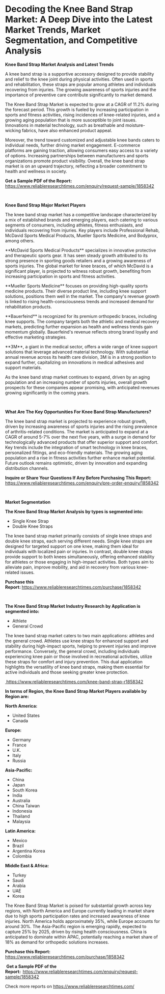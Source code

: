 <p><h1>Decoding the Knee Band Strap Market: A Deep Dive into the Latest Market Trends, Market Segmentation, and Competitive Analysis</h1></p><p><strong>Knee Band Strap Market Analysis and Latest Trends</strong></p>
<p><p>A knee band strap is a supportive accessory designed to provide stability and relief to the knee joint during physical activities. Often used in sports and rehabilitation, these straps are popular among athletes and individuals recovering from injuries. The growing awareness of sports injuries and the importance of preventive care contribute significantly to market demand.</p><p>The Knee Band Strap Market is expected to grow at a CAGR of 11.2% during the forecast period. This growth is fueled by increasing participation in sports and fitness activities, rising incidences of knee-related injuries, and a growing aging population that is more susceptible to joint issues. Innovations in material technology, such as breathable and moisture-wicking fabrics, have also enhanced product appeal.</p><p>Moreover, the trend toward customized and adjustable knee bands caters to individual needs, further driving market engagement. E-commerce platforms are gaining traction, allowing consumers easy access to a variety of options. Increasing partnerships between manufacturers and sports organizations promote product visibility. Overall, the knee band strap market is on an upward trajectory, reflecting a broader commitment to health and wellness in society.</p></p>
<p><strong>Get a Sample PDF of the Report:&nbsp;</strong> <a href="https://www.reliableresearchtimes.com/enquiry/request-sample/1858342?utm_campaign=2395&utm_medium=2&utm_source=Github&utm_content=ia&utm_term=09022025&utm_id=knee-band-strap">https://www.reliableresearchtimes.com/enquiry/request-sample/1858342</a></p>
<p>&nbsp;</p>
<p><strong>Knee Band Strap Major Market Players</strong></p>
<p><p>The knee band strap market has a competitive landscape characterized by a mix of established brands and emerging players, each catering to various segments of consumers, including athletes, fitness enthusiasts, and individuals recovering from injuries. Key players include Professional Rehab, McDavid Sports Medical Products, Mueller Sports Medicine, and Bodyprox, among others.</p><p>**McDavid Sports Medical Products** specializes in innovative protective and therapeutic sports gear. It has seen steady growth attributed to its strong presence in sporting goods retailers and a growing awareness of sports injuries. The global market for knee braces, of which McDavid is a significant player, is projected to witness robust growth, benefiting from increasing participation in sports and fitness activities.</p><p>**Mueller Sports Medicine** focuses on providing high-quality sports medicine products. Their diverse product line, including knee support solutions, positions them well in the market. The company's revenue growth is linked to rising health-consciousness trends and increased demand for rehabilitation products.</p><p>**Bauerfeind** is recognized for its premium orthopedic braces, including knee supports. The company targets both the athletic and medical recovery markets, predicting further expansion as health and wellness trends gain momentum globally. Bauerfeind's revenue reflects strong brand loyalty and effective marketing strategies.</p><p>**3M**, a giant in the medical sector, offers a wide range of knee support solutions that leverage advanced material technology. With substantial annual revenue across its health care division, 3M is in a strong position to expand further, capitalizing on innovations in medical adhesives and support materials.</p><p>As the knee band strap market continues to expand, driven by an aging population and an increasing number of sports injuries, overall growth prospects for these companies appear promising, with anticipated revenues growing significantly in the coming years.</p></p>
<p>&nbsp;</p>
<p><strong>What Are The Key Opportunities For Knee Band Strap Manufacturers?</strong></p>
<p><p>The knee band strap market is projected to experience robust growth, driven by increasing awareness of sports injuries and the rising prevalence of arthritis-related conditions. The market is anticipated to expand at a CAGR of around 5-7% over the next five years, with a surge in demand for technologically advanced products that offer superior support and comfort. Key trends include the integration of smart technology in knee braces, personalized fittings, and eco-friendly materials. The growing aging population and a rise in fitness activities further enhance market potential. Future outlook remains optimistic, driven by innovation and expanding distribution channels.</p></p>
<p><strong>Inquire or Share Your Questions If Any Before Purchasing This Report:</strong> <a href="https://www.reliableresearchtimes.com/enquiry/pre-order-enquiry/1858342?utm_campaign=2395&utm_medium=2&utm_source=Github&utm_content=ia&utm_term=09022025&utm_id=knee-band-strap">https://www.reliableresearchtimes.com/enquiry/pre-order-enquiry/1858342</a></p>
<p>&nbsp;</p>
<p><strong>Market Segmentation</strong></p>
<p><strong>The Knee Band Strap Market Analysis by types is segmented into:</strong></p>
<p><ul><li>Single Knee Strap</li><li>Double Knee Straps</li></ul></p>
<p><p>The knee band strap market primarily consists of single knee straps and double knee straps, each serving different needs. Single knee straps are designed for targeted support on one knee, making them ideal for individuals with localized pain or injuries. In contrast, double knee straps provide support to both knees simultaneously, offering enhanced stability for athletes or those engaging in high-impact activities. Both types aim to alleviate pain, improve mobility, and aid in recovery from various knee-related issues.</p></p>
<p><strong>Purchase this Report:&nbsp;</strong><a href="https://www.reliableresearchtimes.com/purchase/1858342?utm_campaign=2395&utm_medium=2&utm_source=Github&utm_content=ia&utm_term=09022025&utm_id=knee-band-strap">https://www.reliableresearchtimes.com/purchase/1858342</a></p>
<p>&nbsp;</p>
<p><strong>The Knee Band Strap Market Industry Research by Application is segmented into:</strong></p>
<p><ul><li>Athlete</li><li>General Crowd</li></ul></p>
<p><p>The knee band strap market caters to two main applications: athletes and the general crowd. Athletes use knee straps for enhanced support and stability during high-impact sports, helping to prevent injuries and improve performance. Conversely, the general crowd, including individuals experiencing knee pain or those involved in recreational activities, utilize these straps for comfort and injury prevention. This dual application highlights the versatility of knee band straps, making them essential for active individuals and those seeking greater knee protection.</p></p>
<p><a href="https://www.reliableresearchtimes.com/knee-band-strap-r1858342?utm_campaign=2395&utm_medium=2&utm_source=Github&utm_content=ia&utm_term=09022025&utm_id=knee-band-strap">&nbsp;https://www.reliableresearchtimes.com/knee-band-strap-r1858342</a></p>
<p><strong>In terms of Region, the Knee Band Strap Market Players available by Region are:</strong></p>
<p>
    <p> <strong> North America: </strong>
        <ul>
            <li>United States</li>
            <li>Canada</li>
        </ul>
        </p> 
    <p> <strong> Europe: </strong>
        <ul>
            <li>Germany</li>
            <li>France</li>
            <li>U.K.</li>
            <li>Italy</li>
            <li>Russia</li>
        </ul>
        </p> 
    <p> <strong> Asia-Pacific: </strong>
        <ul>
            <li>China</li>
            <li>Japan</li>
            <li>South Korea</li>
            <li>India</li>
            <li>Australia</li>
            <li>China Taiwan</li>
            <li>Indonesia</li>
            <li>Thailand</li>
            <li>Malaysia</li>
        </ul>
        </p> 
    <p> <strong> Latin America: </strong>
        <ul>
            <li>Mexico</li>
            <li>Brazil</li>
            <li>Argentina Korea</li>
            <li>Colombia</li>
        </ul>
        </p> 
    <p> <strong> Middle East & Africa: </strong>
        <ul>
            <li>Turkey</li>
            <li>Saudi</li>
            <li>Arabia</li>
            <li>UAE</li>
            <li>Korea</li>
        </ul>
    </p>
    </p>
<p><p>The Knee Band Strap Market is poised for substantial growth across key regions, with North America and Europe currently leading in market share due to high sports participation rates and increased awareness of knee injuries. North America holds approximately 35%, while Europe accounts for around 30%. The Asia-Pacific region is emerging rapidly, expected to capture 25% by 2025, driven by rising health consciousness. China is anticipated to dominate within APAC, potentially reaching a market share of 18% as demand for orthopedic solutions increases.</p></p>
<p><strong>Purchase this Report: </strong><a href="https://www.reliableresearchtimes.com/purchase/1858342?utm_campaign=2395&utm_medium=2&utm_source=Github&utm_content=ia&utm_term=09022025&utm_id=knee-band-strap">https://www.reliableresearchtimes.com/purchase/1858342</a></p>
<p>&nbsp;<strong>Get a Sample PDF of the Report:&nbsp;&nbsp;</strong><a href="https://www.reliableresearchtimes.com/enquiry/request-sample/1858342?utm_campaign=2395&utm_medium=2&utm_source=Github&utm_content=ia&utm_term=09022025&utm_id=knee-band-strap">https://www.reliableresearchtimes.com/enquiry/request-sample/1858342</a></p>
<p><strong></strong></p>
<p>Check more reports on <a href="https://www.reliableresearchtimes.com/?utm_campaign=2395&utm_medium=2&utm_source=Github&utm_content=ia&utm_term=09022025&utm_id=knee-band-strap">https://www.reliableresearchtimes.com/</a></p>